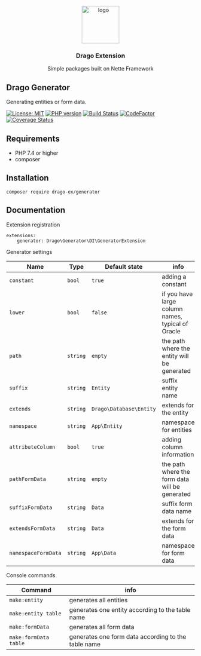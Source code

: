 <p align="center">
  <img src="https://avatars0.githubusercontent.com/u/11717487?s=400&u=40ecb522587ebbcfe67801ccb6f11497b259f84b&v=4" width="100" alt="logo">
</p>

<h3 align="center">Drago Extension</h3>
<p align="center">Simple packages built on Nette Framework</p>

## Drago Generator

Generating entities or form data.

[![License: MIT](https://img.shields.io/badge/License-MIT-yellow.svg)](https://raw.githubusercontent.com/drago-ex/generator/master/license.md)
[![PHP version](https://badge.fury.io/ph/drago-ex%2Fgenerator.svg)](https://badge.fury.io/ph/drago-ex%2Fgenerator)
[![Build Status](https://travis-ci.org/drago-ex/generator.svg?branch=master)](https://travis-ci.org/drago-ex/generator)
[![CodeFactor](https://www.codefactor.io/repository/github/drago-ex/generator/badge)](https://www.codefactor.io/repository/github/drago-ex/generator)
[![Coverage Status](https://coveralls.io/repos/github/drago-ex/generator/badge.svg?branch=master)](https://coveralls.io/github/drago-ex/generator?branch=master)

## Requirements

- PHP 7.4 or higher
- composer

## Installation

```
composer require drago-ex/generator
```

## Documentation

Extension registration

```neon
extensions:
	generator: Drago\Generator\DI\GeneratorExtension
```

Generator settings

| Name              | Type             | Default state         | info   
| ------------------| ---------------- | --------------------- | ----------------- |
| `constant`          | `bool`           | `true`                  | adding a constant
| `lower`             | `bool`           | `false`                 | if you have large column names, typical of Oracle
| `path`              | `string`         | `empty`                 | the path where the entity will be generated
| `suffix`            | `string`         | `Entity`                | suffix entity name
| `extends`           | `string`         | `Drago\Database\Entity` | extends for the entity
| `namespace`         | `string`         | `App\Entity`            | namespace for entities
| `attributeColumn`   | `bool`           | `true`                  | adding column information
| `pathFormData`      | `string`         | `empty`                 | the path where the form data will be generated
| `suffixFormData`    | `string`         | `Data`                  | suffix form data name
| `extendsFormData`   | `string`         | `Data`                  | extends for the form data
| `namespaceFormData` | `string`         | `App\Data`              | namespace for form data

Console commands

| Command               | info   
| --------------------- | -------------- |
| `make:entity`         | generates all entities
| `make:entity table`   | generates one entity according to the table name
| `make:formData`       | generates all form data
| `make:formData table` | generates one form data according to the table name
